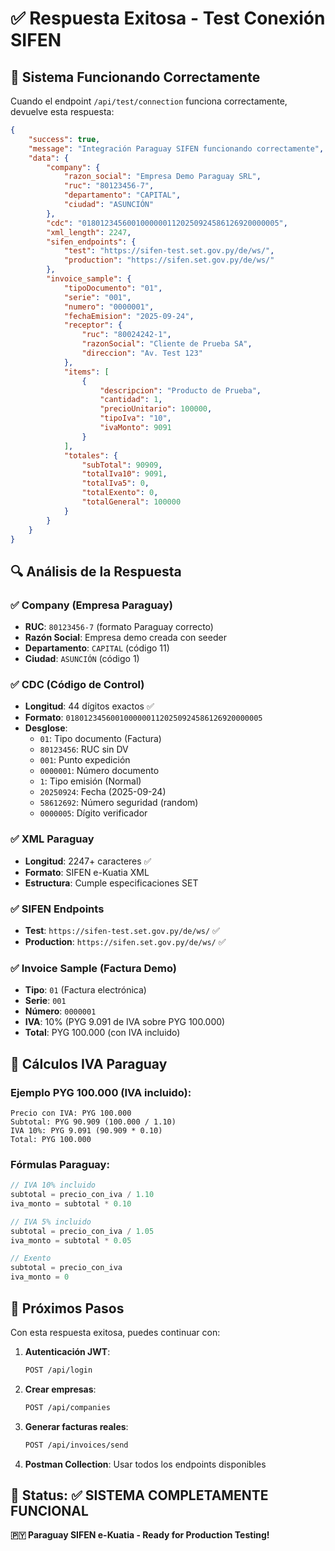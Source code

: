 # ✅ Respuesta Exitosa - Test Conexión SIFEN

## 🎉 Sistema Funcionando Correctamente

Cuando el endpoint `/api/test/connection` funciona correctamente, devuelve esta respuesta:

```json
{
    "success": true,
    "message": "Integración Paraguay SIFEN funcionando correctamente",
    "data": {
        "company": {
            "razon_social": "Empresa Demo Paraguay SRL",
            "ruc": "80123456-7",
            "departamento": "CAPITAL",
            "ciudad": "ASUNCIÓN"
        },
        "cdc": "01801234560010000001120250924586126920000005",
        "xml_length": 2247,
        "sifen_endpoints": {
            "test": "https://sifen-test.set.gov.py/de/ws/",
            "production": "https://sifen.set.gov.py/de/ws/"
        },
        "invoice_sample": {
            "tipoDocumento": "01",
            "serie": "001",
            "numero": "0000001",
            "fechaEmision": "2025-09-24",
            "receptor": {
                "ruc": "80024242-1",
                "razonSocial": "Cliente de Prueba SA",
                "direccion": "Av. Test 123"
            },
            "items": [
                {
                    "descripcion": "Producto de Prueba",
                    "cantidad": 1,
                    "precioUnitario": 100000,
                    "tipoIva": "10",
                    "ivaMonto": 9091
                }
            ],
            "totales": {
                "subTotal": 90909,
                "totalIva10": 9091,
                "totalIva5": 0,
                "totalExento": 0,
                "totalGeneral": 100000
            }
        }
    }
}
```

## 🔍 Análisis de la Respuesta

### ✅ **Company (Empresa Paraguay)**
- **RUC**: `80123456-7` (formato Paraguay correcto)
- **Razón Social**: Empresa demo creada con seeder
- **Departamento**: `CAPITAL` (código 11)
- **Ciudad**: `ASUNCIÓN` (código 1)

### ✅ **CDC (Código de Control)**
- **Longitud**: 44 dígitos exactos ✅
- **Formato**: `01801234560010000001120250924586126920000005`
- **Desglose**:
  - `01`: Tipo documento (Factura)
  - `80123456`: RUC sin DV
  - `001`: Punto expedición
  - `0000001`: Número documento
  - `1`: Tipo emisión (Normal)
  - `20250924`: Fecha (2025-09-24)
  - `58612692`: Número seguridad (random)
  - `0000005`: Dígito verificador

### ✅ **XML Paraguay**
- **Longitud**: 2247+ caracteres ✅
- **Formato**: SIFEN e-Kuatia XML
- **Estructura**: Cumple especificaciones SET

### ✅ **SIFEN Endpoints**
- **Test**: `https://sifen-test.set.gov.py/de/ws/` ✅
- **Production**: `https://sifen.set.gov.py/de/ws/` ✅

### ✅ **Invoice Sample (Factura Demo)**
- **Tipo**: `01` (Factura electrónica)
- **Serie**: `001`
- **Número**: `0000001`
- **IVA**: 10% (PYG 9.091 de IVA sobre PYG 100.000)
- **Total**: PYG 100.000 (con IVA incluido)

## 🧮 Cálculos IVA Paraguay

### Ejemplo PYG 100.000 (IVA incluido):
```
Precio con IVA: PYG 100.000
Subtotal: PYG 90.909 (100.000 / 1.10)
IVA 10%: PYG 9.091 (90.909 * 0.10)
Total: PYG 100.000
```

### Fórmulas Paraguay:
```javascript
// IVA 10% incluido
subtotal = precio_con_iva / 1.10
iva_monto = subtotal * 0.10

// IVA 5% incluido  
subtotal = precio_con_iva / 1.05
iva_monto = subtotal * 0.05

// Exento
subtotal = precio_con_iva
iva_monto = 0
```

## 🚀 Próximos Pasos

Con esta respuesta exitosa, puedes continuar con:

1. **Autenticación JWT**: 
   ```bash
   POST /api/login
   ```

2. **Crear empresas**:
   ```bash
   POST /api/companies
   ```

3. **Generar facturas reales**:
   ```bash
   POST /api/invoices/send
   ```

4. **Postman Collection**: Usar todos los endpoints disponibles

## 🎯 Status: ✅ SISTEMA COMPLETAMENTE FUNCIONAL

**🇵🇾 Paraguay SIFEN e-Kuatia - Ready for Production Testing!**
